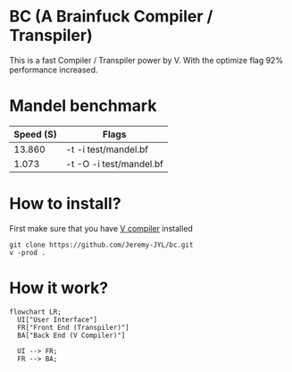 # BC (A Brainfuck Compiler / Transpiler)
This is a fast Compiler / Transpiler power by V.
With the optimize flag 92% performance increased.

# Mandel benchmark
| Speed (S) | Flags                   |
|-----------|-------------------------|
| 13.860    | -t -i test/mandel.bf    |
| 1.073     | -t -O -i test/mandel.bf |

# How to install?
First make sure that you have [V compiler](vlang.io) installed

```
git clone https://github.com/Jeremy-JYL/bc.git
v -prod .
```

# How it work?
```mermaid
flowchart LR;
  UI["User Interface"]
  FR["Front End (Transpiler)"]
  BA["Back End (V Compiler)"]

  UI --> FR;
  FR --> BA;

```
